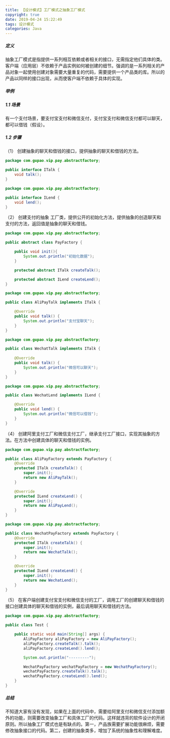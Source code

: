 ```yaml
---
title: 【设计模式】工厂模式之抽象工厂模式
copyright: true
date: 2019-04-24 15:22:49
tags: 设计模式
categories: Java
---
```


##### 定义

​	抽象工厂模式是指提供一系列相互依赖或者相关的接口，无需指定他们具体的类。客户端（应用层）不依赖于产品实例如何被创建的细节。强调的是一系列相关的产品对象一起使用创建对象需要大量重复的代码，需要提供一个产品类的库。所以的产品以同样的接口出现，从而使客户端不依赖于具体的实现。

##### 举例

##### 1.1 场景

​	有一个支付场景，要支付宝支付和微信支付，支付宝支付和微信支付都可以聊天，都可以借钱（假设）。

##### 1.2 步骤

（1） 创建抽象的聊天和借钱的接口，提供抽象的聊天和借钱的方法。

```java
package com.gupao.vip.pay.abstractfactory;

public interface ITalk {
    void talk();
}
```

```java
package com.gupao.vip.pay.abstractfactory;

public interface ILend {
    void lend();
}
```

（2） 创建支付的抽象 工厂类，提供公开的初始化方法，提供抽象的创造聊天和支付的方法，返回值是抽象的聊天和借钱。

```java
package com.gupao.vip.pay.abstractfactory;

public abstract class PayFactory {

    public void init(){
        System.out.println("初始化数据");
    }

    protected abstract ITalk createTalk();

    protected abstract ILend createLend();
}
```

```java
package com.gupao.vip.pay.abstractfactory;

public class AliPayTalk implements ITalk {

    @Override
    public void talk() {
        System.out.println("支付宝聊天");
    }
}
```

```java
package com.gupao.vip.pay.abstractfactory;

public class WechatTalk implements ITalk {
    
    @Override
    public void talk() {
        System.out.println("微信可以聊天");
    }
}
```

```java
package com.gupao.vip.pay.abstractfactory;

public class WechatLend implements ILend {

    @Override
    public void lend() {
        System.out.println("微信可以借钱");
    }
}
```

（4） 创建阿里支付工厂和微信支付工厂，继承支付工厂接口，实现其抽象的方法。在方法中创建具体的聊天和借钱的实例。

```java
package com.gupao.vip.pay.abstractfactory;

public class AliPayFactory extends PayFactory {
    @Override
    protected ITalk createTalk() {
        super.init();
        return new AliPayTalk();
    }

    @Override
    protected ILend createLend() {
        super.init();
        return new AliPayLend();
    }
}
```

```java
package com.gupao.vip.pay.abstractfactory;

public class WechatPayFactory extends PayFactory {
    @Override
    protected ITalk createTalk() {
        super.init();
        return new WechatTalk();
    }

    @Override
    protected ILend createLend() {
        super.init();
        return new WechatLend();
    }
}
```

（5） 在客户端创建支付宝支付和微信支付的工厂，调用工厂的创建聊天和借钱的接口创建具体的聊天和借钱的实例，最后调用聊天和借钱的方法。

```java
package com.gupao.vip.pay.abstractfactory;

public class Test {

    public static void main(String[] args) {
        AliPayFactory aliPayFactory = new AliPayFactory();
        aliPayFactory.createTalk().talk();
        aliPayFactory.createLend().lend();

        System.out.println("---------");

        WechatPayFactory wechatPayFactory = new WechatPayFactory();
        wechatPayFactory.createTalk().talk();
        wechatPayFactory.createLend().lend();
    }
}
```

##### 总结

​	不知道大家有没有发现，如果在上面的代码中，需要给阿里支付和微信支付添加额外的功能，则需要改变抽象工厂和具体工厂的代码。这样就违背的软件设计的开闭原则。所以抽象工厂模式也是有缺点的。第一，产品族需要扩展功能很麻烦，需要修改抽象接口的代码。第二，创建的抽象类多，增加了系统的抽象性和理解难度。